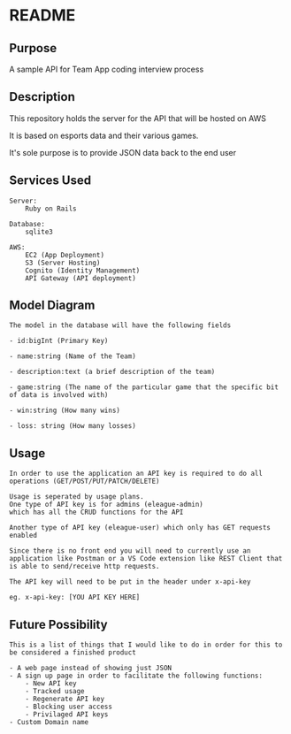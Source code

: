 # README

## Purpose
A sample API for Team App coding interview process

## Description
This repository holds the server for the API that will be hosted on AWS

It is based on esports data and their various games.

It's sole purpose is to provide JSON data back to the end user

## Services Used
```
Server:
    Ruby on Rails

Database:
    sqlite3

AWS:
    EC2 (App Deployment)
    S3 (Server Hosting)
    Cognito (Identity Management)
    API Gateway (API deployment)
```

## Model Diagram
```
The model in the database will have the following fields

- id:bigInt (Primary Key)

- name:string (Name of the Team)

- description:text (a brief description of the team)

- game:string (The name of the particular game that the specific bit of data is involved with)

- win:string (How many wins)

- loss: string (How many losses)
```

## Usage
```
In order to use the application an API key is required to do all operations (GET/POST/PUT/PATCH/DELETE)

Usage is seperated by usage plans.
One type of API key is for admins (eleague-admin)
which has all the CRUD functions for the API

Another type of API key (eleague-user) which only has GET requests enabled

Since there is no front end you will need to currently use an application like Postman or a VS Code extension like REST Client that is able to send/receive http requests.

The API key will need to be put in the header under x-api-key

eg. x-api-key: [YOU API KEY HERE]
```

## Future Possibility
```
This is a list of things that I would like to do in order for this to be considered a finished product

- A web page instead of showing just JSON
- A sign up page in order to facilitate the following functions:
    - New API key
    - Tracked usage
    - Regenerate API key
    - Blocking user access
    - Privilaged API keys
- Custom Domain name
```